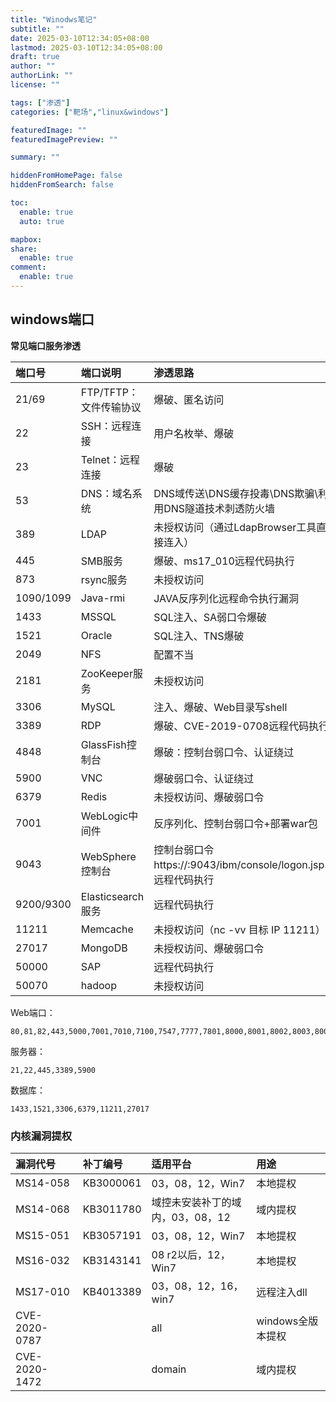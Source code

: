 ```yaml
---
title: "Winodws笔记"
subtitle: ""
date: 2025-03-10T12:34:05+08:00
lastmod: 2025-03-10T12:34:05+08:00
draft: true
author: ""
authorLink: ""
license: ""

tags: ["渗透"]
categories: ["靶场","linux&windows"]

featuredImage: ""
featuredImagePreview: ""

summary: ""

hiddenFromHomePage: false
hiddenFromSearch: false

toc:
  enable: true
  auto: true

mapbox:
share:
  enable: true
comment:
  enable: true
---
```


## windows端口

**常见端口服务渗透**

| 端口号    | 端口说明               | 渗透思路                                                     |
| :-------- | :--------------------- | :----------------------------------------------------------- |
| 21/69     | FTP/TFTP：文件传输协议 | 爆破、匿名访问                                               |
| 22        | SSH：远程连接          | 用户名枚举、爆破                                             |
| 23        | Telnet：远程连接       | 爆破                                                         |
| 53        | DNS：域名系统          | DNS域传送\DNS缓存投毒\DNS欺骗\利用DNS隧道技术刺透防火墙      |
| 389       | LDAP                   | 未授权访问（通过LdapBrowser工具直接连入）                    |
| 445       | SMB服务                | 爆破、ms17_010远程代码执行                                   |
| 873       | rsync服务              | 未授权访问                                                   |
| 1090/1099 | Java-rmi               | JAVA反序列化远程命令执行漏洞                                 |
| 1433      | MSSQL                  | SQL注入、SA弱口令爆破                                        |
| 1521      | Oracle                 | SQL注入、TNS爆破                                             |
| 2049      | NFS                    | 配置不当                                                     |
| 2181      | ZooKeeper服务          | 未授权访问                                                   |
| 3306      | MySQL                  | 注入、爆破、Web目录写shell                                   |
| 3389      | RDP                    | 爆破、CVE-2019-0708远程代码执行                              |
| 4848      | GlassFish控制台        | 爆破：控制台弱口令、认证绕过                                 |
| 5900      | VNC                    | 爆破弱口令、认证绕过                                         |
| 6379      | Redis                  | 未授权访问、爆破弱口令                                       |
| 7001      | WebLogic中间件         | 反序列化、控制台弱口令+部署war包                             |
| 9043      | WebSphere控制台        | 控制台弱口令https://:9043/ibm/console/logon.jsp、远程代码执行 |
| 9200/9300 | Elasticsearch服务      | 远程代码执行                                                 |
| 11211     | Memcache               | 未授权访问（nc -vv 目标 IP 11211）                           |
| 27017     | MongoDB                | 未授权访问、爆破弱口令                                       |
| 50000     | SAP                    | 远程代码执行                                                 |
| 50070     | hadoop                 | 未授权访问                                                   |

Web端口：

```
80,81,82,443,5000,7001,7010,7100,7547,7777,7801,8000,8001,8002,8003,8005,8009,8010,8011,8060,8069,8070,8080,8081,8082,8083,8085,8086,8087,8088,8089,8090,8091,8161,8443,8880,8888,8970,8989,9000,9001,9002,9043,9090,9200,9300,9443,9898,9900,9998,10002,50000,50070
```

服务器：

```
21,22,445,3389,5900
```

数据库：

```
1433,1521,3306,6379,11211,27017
```

### 内核漏洞提权

| 漏洞代号      | 补丁编号  | 适用平台                         | 用途              |
| :------------ | :-------- | :------------------------------- | :---------------- |
| MS14-058      | KB3000061 | 03，08，12，Win7                 | 本地提权          |
| MS14-068      | KB3011780 | 域控未安装补丁的域内，03，08，12 | 域内提权          |
| MS15-051      | KB3057191 | 03，08，12，Win7                 | 本地提权          |
| MS16-032      | KB3143141 | 08 r2以后，12，Win7              | 本地提权          |
| MS17-010      | KB4013389 | 03，08，12，16，win7             | 远程注入dll       |
| CVE-2020-0787 |           | all                              | windows全版本提权 |
| CVE-2020-1472 |           | domain                           | 域内提权          |

